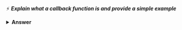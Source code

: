 ##
 ⚡ <i><b>Explain what a callback function is and provide a simple example</b></i>
<details><summary><b>Answer</b></summary>
- A callback function is a function that is passed to another function as an argument and is executed after some operation has been completed. Below is an example of a simple callback function that logs to the console after some operations have been completed.


```go
const sum = (a, b, callback) => {
    const sum = a + b;
    callback();
}

const a = 5, b = 6;

sum(a, b, function () {
    console.log('summation done!')
})
```
##
 ⚡ <i><b>How to empty an array in JavaScript?</b></i>
<details><summary><b>Answer</b></summary>
```go
let array = [1,2,3,4,5];
1. array = [];
2. array.length = 0;
3. array.splice(0,array.length);
4. while(arrayList.length) {arrayList.pop();}
```